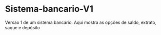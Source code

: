# Sistema-bancario-V1
Versao 1 de um sistema bancário. Aqui mostra as opções de saldo, extrato, saque e depósito
